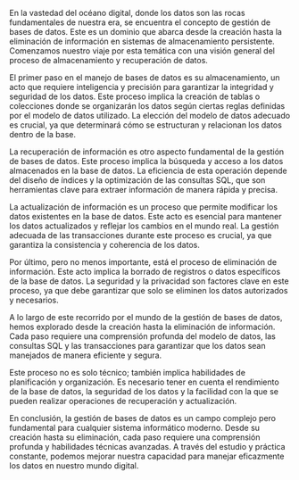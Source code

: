 En la vastedad del océano digital, donde los datos son las rocas fundamentales de nuestra era, se encuentra el concepto de gestión de bases de datos. Este es un dominio que abarca desde la creación hasta la eliminación de información en sistemas de almacenamiento persistente. Comenzamos nuestro viaje por esta temática con una visión general del proceso de almacenamiento y recuperación de datos.

El primer paso en el manejo de bases de datos es su almacenamiento, un acto que requiere inteligencia y precisión para garantizar la integridad y seguridad de los datos. Este proceso implica la creación de tablas o colecciones donde se organizarán los datos según ciertas reglas definidas por el modelo de datos utilizado. La elección del modelo de datos adecuado es crucial, ya que determinará cómo se estructuran y relacionan los datos dentro de la base.

La recuperación de información es otro aspecto fundamental de la gestión de bases de datos. Este proceso implica la búsqueda y acceso a los datos almacenados en la base de datos. La eficiencia de esta operación depende del diseño de índices y la optimización de las consultas SQL, que son herramientas clave para extraer información de manera rápida y precisa.

La actualización de información es un proceso que permite modificar los datos existentes en la base de datos. Este acto es esencial para mantener los datos actualizados y reflejar los cambios en el mundo real. La gestión adecuada de las transacciones durante este proceso es crucial, ya que garantiza la consistencia y coherencia de los datos.

Por último, pero no menos importante, está el proceso de eliminación de información. Este acto implica la borrado de registros o datos específicos de la base de datos. La seguridad y la privacidad son factores clave en este proceso, ya que debe garantizar que solo se eliminen los datos autorizados y necesarios.

A lo largo de este recorrido por el mundo de la gestión de bases de datos, hemos explorado desde la creación hasta la eliminación de información. Cada paso requiere una comprensión profunda del modelo de datos, las consultas SQL y las transacciones para garantizar que los datos sean manejados de manera eficiente y segura.

Este proceso no es solo técnico; también implica habilidades de planificación y organización. Es necesario tener en cuenta el rendimiento de la base de datos, la seguridad de los datos y la facilidad con la que se pueden realizar operaciones de recuperación y actualización.

En conclusión, la gestión de bases de datos es un campo complejo pero fundamental para cualquier sistema informático moderno. Desde su creación hasta su eliminación, cada paso requiere una comprensión profunda y habilidades técnicas avanzadas. A través del estudio y práctica constante, podemos mejorar nuestra capacidad para manejar eficazmente los datos en nuestro mundo digital.
